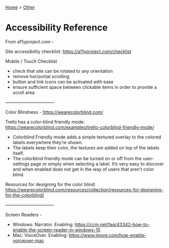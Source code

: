 [Home](../) > [Other](./)

# Accessibility Reference

From a11yproject.com -

Site accessibility checklist: https://a11yproject.com/checklist

Mobile / Touch Checklist

- check that site can be rotated to any orientation
- remove horizontal scrolling
- button and link icons can be activated with ease
- ensure sufficient space between clickable items in order to provide a scroll area

———————————

Color Blindness - https://wearecolorblind.com/

Trello has a color-blind friendly mode: https://wearecolorblind.com/examples/trello-colorblind-friendly-mode/

- Colorblind Friendly mode adds a simple textured overlay to the colored labels everywhere they’re shown.
- The labels keep their color, the textures are added on top of the labels itself.
- The colorblind friendly mode can be turned on or off from the user-settings page or simply when selecting a label. It’s very easy to discover and when enabled does not get in the way of users that aren’t color blind.

Resources for designing for the color blind:  
https://wearecolorblind.com/resources/collection/resources-for-designing-for-the-colorblind/

———————————

Screen Readers -

- Windows: Narrator. Enabling: https://ccm.net/faq/43342-how-to-enable-the-screen-reader-in-windows-10
- Mac: VoiceOver. Enabling: https://www.imore.com/how-enable-voiceover-mac
